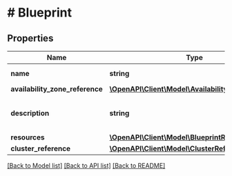 # # Blueprint

## Properties

Name | Type | Description | Notes
------------ | ------------- | ------------- | -------------
**name** | **string** | blueprint Name. |
**availability_zone_reference** | [**\OpenAPI\Client\Model\AvailabilityZoneReference**](AvailabilityZoneReference.md) |  | [optional]
**description** | **string** | A description for blueprint. | [optional]
**resources** | [**\OpenAPI\Client\Model\BlueprintResources**](BlueprintResources.md) |  |
**cluster_reference** | [**\OpenAPI\Client\Model\ClusterReference**](ClusterReference.md) |  | [optional]

[[Back to Model list]](../../README.md#models) [[Back to API list]](../../README.md#endpoints) [[Back to README]](../../README.md)
